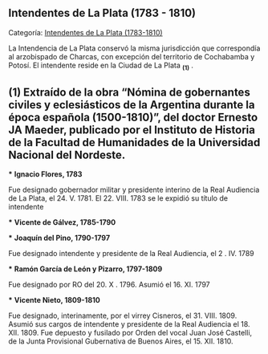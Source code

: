## Intendentes de La Plata (1783 - 1810)

Categoría: [Intendentes de La Plata (1783-1810)](http://descubrircorrientes.com.ar/2012/index.php/1066-cronologias/cronologias-del-periodo-colonial/intendentes-coloniales/intendentes-de-la-plata-1783-1810)

La Intendencia de La Plata conservó la misma jurisdicción que correspondía al arzobispado de Charcas, con excepción del territorio de Cochabamba y Potosí. El intendente reside en la Ciudad de La Plata <sub><strong><span><span>(1)</span></span></strong></sub> .

## **(1)** Extraído de la obra “Nómina de gobernantes civiles y eclesiásticos de la Argentina durante la época española (1500-1810)”, del doctor Ernesto JA Maeder, publicado por el Instituto de Historia de la Facultad de Humanidades de la Universidad Nacional del Nordeste.

**\*** **Ignacio Flores, 1783**  

Fue designado gobernador militar y presidente interino de la Real Audiencia de La Plata, el 24. V. 1781\. El 22. VIII. 1783 se le expidió su título de intendente  

**\*** **Vicente de Gálvez, 1785-1790**  

**\*** **Joaquín del Pino, 1790-1797**  

Fue designado intendente y presidente de la Real Audiencia, el 2 . IV. 1789  

**\*** **Ramón García de León y Pizarro, 1797-1809**  

Fue designado por RO del 20. X . 1796\. Asumió el 16. XI. 1797  

**\*** **Vicente Nieto, 1809-1810**  

Fue designado, interinamente, por el virrey Cisneros, el 31. VIII. 1809\. Asumió sus cargos de intendente y presidente de la Real Audiencia el 18. XII. 1809\. Fue depuesto y fusilado por Orden del vocal Juan José Castelli, de la Junta Provisional Gubernativa de Buenos Aires, el 15. XII. 1810.